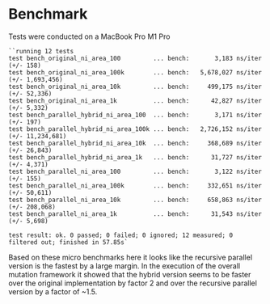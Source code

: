 # Benchmark

Tests were conducted on a MacBook Pro M1 Pro

```shell
``running 12 tests
test bench_original_ni_area_100         ... bench:       3,183 ns/iter (+/- 158)
test bench_original_ni_area_100k        ... bench:   5,678,027 ns/iter (+/- 1,693,456)
test bench_original_ni_area_10k         ... bench:     499,175 ns/iter (+/- 52,336)
test bench_original_ni_area_1k          ... bench:      42,827 ns/iter (+/- 5,332)
test bench_parallel_hybrid_ni_area_100  ... bench:       3,171 ns/iter (+/- 197)
test bench_parallel_hybrid_ni_area_100k ... bench:   2,726,152 ns/iter (+/- 11,234,681)
test bench_parallel_hybrid_ni_area_10k  ... bench:     368,689 ns/iter (+/- 26,843)
test bench_parallel_hybrid_ni_area_1k   ... bench:      31,727 ns/iter (+/- 4,371)
test bench_parallel_ni_area_100         ... bench:       3,122 ns/iter (+/- 155)
test bench_parallel_ni_area_100k        ... bench:     332,651 ns/iter (+/- 50,611)
test bench_parallel_ni_area_10k         ... bench:     658,863 ns/iter (+/- 208,068)
test bench_parallel_ni_area_1k          ... bench:      31,543 ns/iter (+/- 5,698)

test result: ok. 0 passed; 0 failed; 0 ignored; 12 measured; 0 filtered out; finished in 57.85s`
```

Based on these micro benchmarks here it looks like the recursive parallel version
is the fastest by a large margin. In the execution of the overall mutation framework
it showed that the hybrid version seems to be faster over the original implementation
by factor 2 and over the recursive parallel version by a factor of ~1.5.
